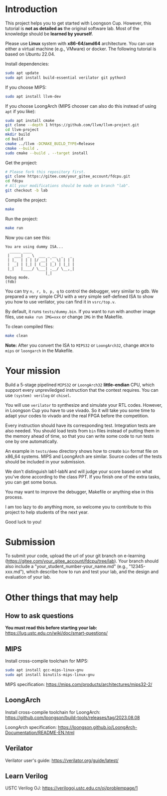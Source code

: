 # Introduction
This project helps you to get started with Loongson Cup. 
However, this tutorial is **not as detailed as** the original software lab.
Most of the knowledge should be **learned by yourself**.

Please use **Linux** system with **x86-64/amd64** architecture. You can use either a virtual machine (e.g., VMware) or docker.
The following tutorial is based on Ubuntu 22.04.

Install dependencies:
```bash
sudo apt update
sudo apt install build-essential verilator git python3
```

If you choose MIPS:
```bash
sudo apt install llvm-dev
```

If you choose LoongArch (MIPS chooser can also do this instead of using `apt` if you like):
```bash
sudo apt install cmake
git clone --depth 1 https://github.com/llvm/llvm-project.git
cd llvm-project
mkdir build
cd build
cmake ../llvm -DCMAKE_BUILD_TYPE=Release
cmake --build .
sudo cmake --build . --target install
```

Get the project:
```bash
# Please fork this repository first.
git clone https://gitee.com/your_gitee_account/fdcpu.git
cd fdcpu
# All your modifications should be made on branch "lab".
git checkout -b lab
```

Compile the project:
```bash
make
```

Run the project:
```bash
make run
```

Now you can see this:
```
You are using dummy ISA...
  _____ ____
 |  ___|  _ \  ___ _ __  _   _
 | |_  | | | |/ __| '_ \| | | |
 |  _| | |_| | (__| |_) | |_| |
 |_|   |____/ \___| .__/ \__,_|
                  |_|
Debug mode.
(fdb)
```

You can try `n, r, b, p, q` to control the debugger, very similar to gdb.
We prepared a very simple CPU with a very simple self-defined ISA to show you how to use verilator, you can find it in `vsrc/top.v`.

By default, it runs `tests/dummy.bin`. If you want to run with another image files, use `make run IMG=xxx` or change `IMG` in the Makefile.

To clean compiled files:
```bash
make clean
```

**Note:** After you convert the ISA to `MIPS32` or `LoongArch32`,
change `ARCH` to `mips` or `loongarch` in the Makefile.

# Your mission
Build a 5-stage pipelined `MIPS32` or `LoongArch32` **little-endian** CPU, which support every unpreviledged instruction that the contest requires. You can use `(system) verilog` or `chisel`.

You will use `verilator` to synthesize and simulate your RTL codes. However, in Loongson Cup you have to use vivado.
So it will take you some time to adapt your codes to vivado and the real FPGA before the competition.

Every instruction should have its corresponding test. Integration tests are also needed.
You should load tests from `bin` files instead of putting them in the memory ahead of time, so that you can write some code to run tests one by one automatically.

An example in `tests/demo` directory shows how to create `bin` format file on x86_64 systems. MIPS and LoongArch are similar.
Source codes of the tests should be included in your submission.

We don't distinguish lab1-labN and will judge your score based on what you've done according to the class PPT.
If you finish one of the extra tasks, you can get some bonus.

You may want to improve the debugger, Makefile or anything else in this process.

I am too lazy to do anything more, so welcome you to contribute to this project to help students of the next year.

Good luck to you!

# Submission
To submit your code, upload the url of your git branch on e-learning (https://gitee.com/your_gitee_account/fdcpu/tree/lab).
Your branch should also include a "your_student_number-your_name.md" (e.g., "12345-xxx.md"),
which describe how to run and test your lab, and the design and evaluation of your lab.

# Other things that may help
## How to ask questions
**You must read this before starting your lab:** 
https://lug.ustc.edu.cn/wiki/doc/smart-questions/

## MIPS
Install cross-compile toolchain for MIPS:
``` bash
sudo apt install gcc-mips-linux-gnu
sudo apt install binutils-mips-linux-gnu
```
MIPS specification: https://mips.com/products/architectures/mips32-2/

## LoongArch
Install cross-compile toolchain for LoongArch: https://github.com/loongson/build-tools/releases/tag/2023.08.08

LoongArch specification: https://loongson.github.io/LoongArch-Documentation/README-EN.html

## Verilator
Verilator user's guide: https://verilator.org/guide/latest/

## Learn Verilog
USTC Verilog OJ: https://verilogoj.ustc.edu.cn/oj/problempage/1
